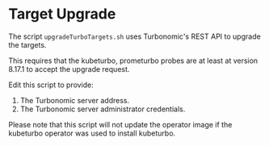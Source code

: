 # Target Upgrade

The script `upgradeTurboTargets.sh` uses Turbonomic's REST API to upgrade the targets.

This requires that the kubeturbo, prometurbo probes are at least at version 8.17.1 to accept the upgrade request.

Edit this script to provide:

1. The Turbonomic server address.
2. The Turbonomic server administrator credentials.

Please note that this script will not update the operator image if the kubeturbo operator was used to install kubeturbo.
